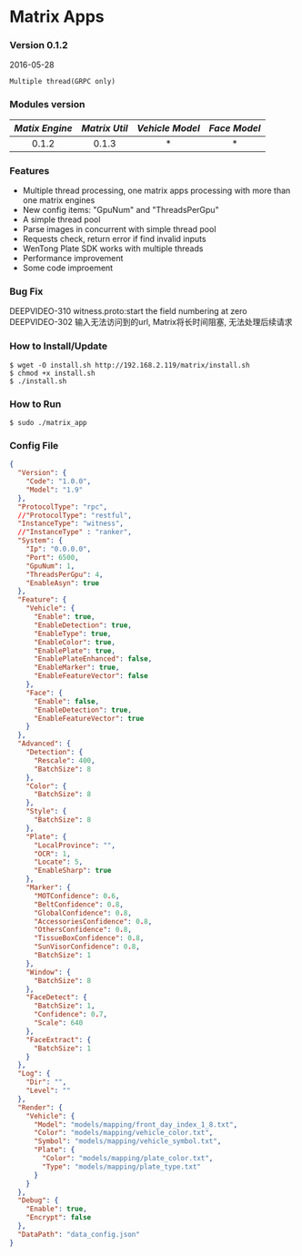 # Matrix Apps
### Version 0.1.2
2016-05-28

```
Multiple thread(GRPC only)
```

### Modules version
| *Matix Engine* | *Matrix Util* | *Vehicle Model* | *Face Model* |
|:--------------:|:-------------:|:---------------:|:------------:|
| 0.1.2 | 0.1.3 | * | * |

### Features
- Multiple thread processing, one matrix apps processing with more than one matrix engines
- New config items: "GpuNum" and "ThreadsPerGpu"
- A simple thread pool
- Parse images in concurrent with simple thread pool
- Requests check, return error if find invalid inputs
- WenTong Plate SDK works with multiple threads
- Performance improvement
- Some code improement

### Bug Fix
DEEPVIDEO-310 witness.proto:start the field numbering at zero
DEEPVIDEO-302 输入无法访问到的url, Matrix将长时间阻塞, 无法处理后续请求


### How to Install/Update
```
$ wget -O install.sh http://192.168.2.119/matrix/install.sh
$ chmod +x install.sh
$ ./install.sh 
```

### How to Run
```
$ sudo ./matrix_app
```

### Config File
```json
{
  "Version": {
    "Code": "1.0.0",
    "Model": "1.9"
  },
  "ProtocolType": "rpc",
  //"ProtocolType": "restful",
  "InstanceType": "witness",
  //"InstanceType" : "ranker",
  "System": {
    "Ip": "0.0.0.0",
    "Port": 6500,
    "GpuNum": 1, 
    "ThreadsPerGpu": 4,
    "EnableAsyn": true
  },
  "Feature": {
    "Vehicle": {
      "Enable": true,
      "EnableDetection": true,
      "EnableType": true,
      "EnableColor": true,
      "EnablePlate": true,
      "EnablePlateEnhanced": false,
      "EnableMarker": true,
      "EnableFeatureVector": false
    },
    "Face": {
      "Enable": false,
      "EnableDetection": true,
      "EnableFeatureVector": true
    }
  },
  "Advanced": {
    "Detection": {
      "Rescale": 400,
      "BatchSize": 8
    },
    "Color": {
      "BatchSize": 8
    },
    "Style": {
      "BatchSize": 8
    },
    "Plate": {
      "LocalProvince": "",
      "OCR": 1,
      "Locate": 5,
      "EnableSharp": true
    },
    "Marker": {
      "MOTConfidence": 0.6,
      "BeltConfidence": 0.8,
      "GlobalConfidence": 0.8,
      "AccessoriesConfidence": 0.8,
      "OthersConfidence": 0.8,
      "TissueBoxConfidence": 0.8,
      "SunVisorConfidence": 0.8,
      "BatchSize": 1
    },
    "Window": {
      "BatchSize": 8
    },
    "FaceDetect": {
      "BatchSize": 1,
      "Confidence": 0.7,
      "Scale": 640
    },
    "FaceExtract": {
      "BatchSize": 1
    }
  },
  "Log": {
    "Dir": "",
    "Level": ""
  },
  "Render": {
    "Vehicle": {
      "Model": "models/mapping/front_day_index_1_8.txt",
      "Color": "models/mapping/vehicle_color.txt",
      "Symbol": "models/mapping/vehicle_symbol.txt",
      "Plate": {
        "Color": "models/mapping/plate_color.txt",
        "Type": "models/mapping/plate_type.txt"
      }
    }
  },
  "Debug": {
    "Enable": true,
    "Encrypt": false
  },
  "DataPath": "data_config.json"
}

```